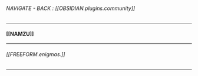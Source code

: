 ###### NAVIGATE - BACK : [[OBSIDIAN.plugins.community]]
-----
#### [[NAMZU]]


----
###### [[FREEFORM.enigmas.]]
-----


